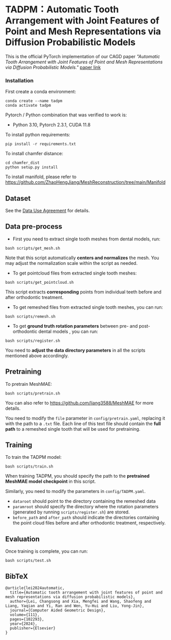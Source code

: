 # TADPM：Automatic Tooth Arrangement with Joint Features of Point and Mesh Representations via Diffusion Probabilistic Models

This is the official PyTorch implementation of our CAGD paper *"Automatic Tooth Arrangement with Joint Features of Point and Mesh Representations via Diffusion Probabilistic Models."*
[paper link](https://www.sciencedirect.com/science/article/abs/pii/S016783962400027X)

### Installation

First create a conda environment:

```shell
conda create --name tadpm
conda activate tadpm
```

Pytorch / Python combination that was verified to work is:

- Python 3.10, Pytorch 2.3.1, CUDA 11.8

To install python requirements:

```shell
pip install -r requirements.txt
```

To install chamfer distance:

```shell
cd chamfer_dist
python setup.py install
```

To install manifold, please refer to https://github.com/ZhaoHengJiang/MeshReconstruction/tree/main/Manifold



## Dataset

See the [Data Use Agreement](./Data-Use-Agreement.pdf) for details.



## Data pre-process

- First you need to extract single tooth meshes from dental models, run:

```shell
bash scripts/get_mesh.sh
```

Note that this script automatically **centers and normalizes** the mesh. You may adjust the normalization scale within the script as needed.

- To get pointcloud files  from extracted single tooth meshes:

```shell
bash scripts/get_pointcloud.sh
```

This script extracts **corresponding** points from individual teeth before and after orthodontic treatment.

- To get remeshed files from extracted single tooth meshes, you can run:

```shell
bash scripts/remesh.sh
```

- To get **ground truth rotation parameters** between pre- and post-orthodontic dental models , you can run:

```shell
bash scripts/register.sh
```

You need to **adjust the data directory parameters** in all the scripts mentioned above accordingly.



## Pretraining

To pretrain MeshMAE:

```shell
bash scripts/pretrain.sh
```
You can also refer to https://github.com/liang3588/MeshMAE for more details.

You need to modify the `file` parameter in `config/pretrain.yaml`, replacing it with the path to a `.txt` file. Each line of this text file should contain the **full path** to a remeshed single tooth that will be used for pretraining.



## Training

To train the TADPM model:

```shell
bash scripts/train.sh
```

When training TADPM, you should specify the path to the **pretrained MeshMAE model checkpoint** in this script.

Similarly, you need to modify the parameters in `config/TADPM.yaml`.

- `dataroot` should point to the directory containing the remeshed data
- `paramroot` should specify the directory where the rotation parameters (generated by running `scripts/register.sh`) are stored. 
- `before_path` and `after_path` should indicate the directories containing the point cloud files before and after orthodontic treatment, respectively.



## Evaluation

Once training is complete, you can run:

```shell
bash scripts/test.sh
```



## BibTeX

```
@article{lei2024automatic,
  title={Automatic tooth arrangement with joint features of point and mesh representations via diffusion probabilistic models},
  author={Lei, Changsong and Xia, Mengfei and Wang, Shaofeng and Liang, Yaqian and Yi, Ran and Wen, Yu-Hui and Liu, Yong-Jin},
  journal={Computer Aided Geometric Design},
  volume={111},
  pages={102293},
  year={2024},
  publisher={Elsevier}
}
```

